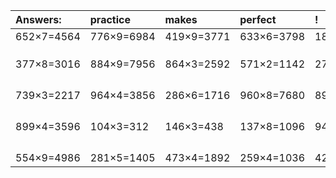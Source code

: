 | Answers: | practice | makes | perfect | ! |
| :--- | :--- | :--- | :--- | :--- |
| 652×7=4564 | 776×9=6984 | 419×9=3771 | 633×6=3798 | 186×7=1302 | 
|   |   |   |   |   | 
|   |   |   |   |   | 
|   |   |   |   |   | 
| 377×8=3016 | 884×9=7956 | 864×3=2592 | 571×2=1142 | 273×2=546 | 
|   |   |   |   |   | 
|   |   |   |   |   | 
|   |   |   |   |   | 
|   |   |   |   |   | 
| 739×3=2217 | 964×4=3856 | 286×6=1716 | 960×8=7680 | 891×4=3564 | 
|   |   |   |   |   | 
|   |   |   |   |   | 
|   |   |   |   |   | 
|   |   |   |   |   | 
| 899×4=3596 | 104×3=312 | 146×3=438 | 137×8=1096 | 943×6=5658 | 
|   |   |   |   |   | 
|   |   |   |   |   | 
|   |   |   |   |   | 
|   |   |   |   |   | 
| 554×9=4986 | 281×5=1405 | 473×4=1892 | 259×4=1036 | 423×9=3807 | 
